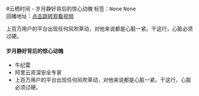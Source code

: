 #云栖时间 - 岁月静好背后的惊心动魄标签：<kbd>None</kbd> <kbd>None</kbd><br>回播地址：[点击跳转观看视频]()上百万用户的平台出现任何风吹草动，对他来说都是心脏一紧。干这行，心脏必须过硬。#### 岁月静好背后的惊心动魄* 牛纪雷* 阿里云资深安全专家* 上百万用户的平台出现任何风吹草动，对他来说都是心脏一紧。干这行，心脏必须过硬。